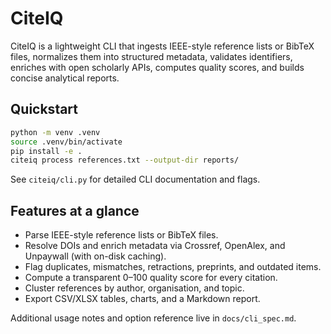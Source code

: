 # CiteIQ

CiteIQ is a lightweight CLI that ingests IEEE-style reference lists or BibTeX files, normalizes them into structured metadata, validates identifiers, enriches with open scholarly APIs, computes quality scores, and builds concise analytical reports.

## Quickstart

```bash
python -m venv .venv
source .venv/bin/activate
pip install -e .
citeiq process references.txt --output-dir reports/
```

See `citeiq/cli.py` for detailed CLI documentation and flags.

## Features at a glance

- Parse IEEE-style reference lists or BibTeX files.
- Resolve DOIs and enrich metadata via Crossref, OpenAlex, and Unpaywall (with on-disk caching).
- Flag duplicates, mismatches, retractions, preprints, and outdated items.
- Compute a transparent 0–100 quality score for every citation.
- Cluster references by author, organisation, and topic.
- Export CSV/XLSX tables, charts, and a Markdown report.

Additional usage notes and option reference live in `docs/cli_spec.md`.
